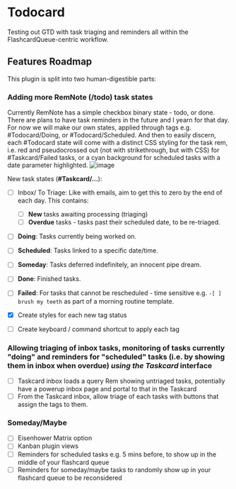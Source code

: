 # Todocard

Testing out GTD with task triaging and reminders all within the FlashcardQueue-centric workflow.

## Features Roadmap

This plugin is split into two human-digestible parts:

### Adding more RemNote (/todo) task states

Currently RemNote has a simple checkbox binary state - todo, or done. There are plans to have task reminders in the future and I yearn for that day. For now we will make our own states, applied through tags e.g. #Todocard/Doing, or #Todocard/Scheduled. And then to easily discern, each #Todocard state will come with a distinct CSS styling for the task rem, i.e. red and pseudocrossed out (not with strikethrough, but with CSS) for #Taskcard/Failed tasks, or a cyan background for scheduled tasks with a date parameter highlighted.
![image](https://github.com/user-attachments/assets/00d04b29-6b92-4c95-9033-a3968a966acb)

New task states (**#Taskcard/...**):

- [ ] Inbox/ To Triage: Like with emails, aim to get this to zero by the end of each day. This contains:
    - [ ] **New** tasks awaiting processing (triaging)
    - [ ] **Overdue** tasks - tasks past their scheduled date, to be re-triaged. 

- [ ] **Doing**: Tasks currently being worked on.

- [ ] **Scheduled**: Tasks linked to a specific date/time.
- [ ] **Someday**: Tasks deferred indefinitely, an innocent pipe dream.

- [ ] **Done**: Finished tasks.
- [ ] **Failed**: For tasks that cannot be rescheduled - time sensitive e.g. `-[ ] brush my teeth` as part of a morning routine template.

- [x] Create styles for each new tag status
- [ ] Create keyboard / command shortcut to apply each tag

### Allowing triaging of inbox tasks, monitoring of tasks currently "doing" and reminders for "scheduled" tasks (i.e. by showing them in inbox when overdue) *using the Taskcard* interface

- [ ] Taskcard inbox loads a query Rem showing untriaged tasks, potentially have a powerup inbox page and portal to that in the Taskcard
- [ ] From the Taskcard inbox, allow triage of each tasks with buttons that assign the tags to them.

### Someday/Maybe
- [ ] Eisenhower Matrix option
- [ ] Kanban plugin views
- [ ] Reminders for scheduled tasks e.g. 5 mins before, to show up in the middle of your flashcard queue
- [ ] Reminders for someday/maybe tasks to randomly show up in your flashcard queue to be reconsidered
